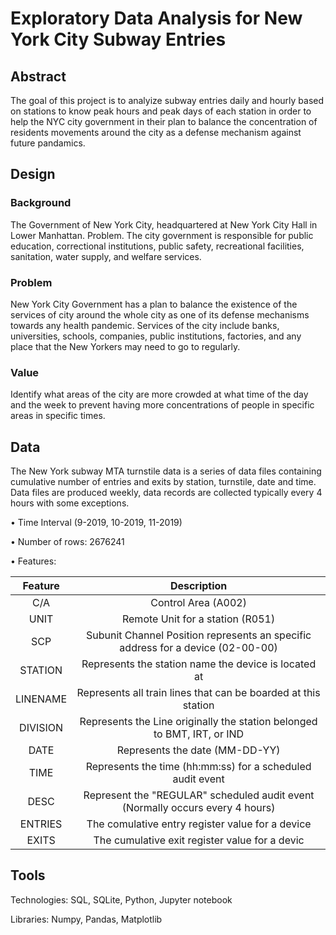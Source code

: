 # Exploratory Data Analysis for New York City Subway Entries 


## Abstract

The goal of this project is to analyize subway entries daily and hourly based on stations to know peak hours and peak days of each station in order 
to help the NYC city government in their plan to balance the concentration of residents movements around the city as a defense mechanism against future pandamics.

## Design


### Background
The Government of New York City, headquartered at New York City Hall in Lower Manhattan.
Problem. The city government is responsible for public education, correctional
institutions, public safety, recreational facilities, sanitation, water supply, and welfare
services.

### Problem
New York City Government has a plan to balance the existence of the services of city
around the whole city as one of its defense mechanisms towards any health pandemic.
Services of the city include banks, universities, schools, companies, public institutions,
factories, and any place that the New Yorkers may need to go to regularly.

### Value
Identify what areas of the city are more crowded at what
time of the day and the week to prevent having more concentrations of people in specific
areas in specific times.


## Data
The New York subway MTA turnstile data is a series of data files containing
cumulative number of entries and exits by station, turnstile, date and time. Data files are produced weekly, data records are collected typically every 4 hours with
some exceptions.

• Time Interval (9-2019, 10-2019, 11-2019)

• Number of rows: 2676241

• Features:

|  Feature  | Description    |
| :----------:  | :----------: | 
|  C/A | Control Area (A002)  | 
|  UNIT | Remote Unit for a station (R051) | 
|  SCP | Subunit Channel Position represents an specific address for a device (02-00-00) |
|  STATION |   Represents the station name the device is located at    |
|  LINENAME  |  Represents all train lines that can be boarded at this station    |
|  DIVISION     |  Represents the Line originally the station belonged to BMT, IRT, or IND      |
|  DATE     |  Represents the date (MM-DD-YY) |
|  TIME   |   Represents the time (hh:mm:ss) for a scheduled audit event  |
|  DESC  | Represent the "REGULAR" scheduled audit event (Normally occurs every 4 hours) |
|  ENTRIES  |  The comulative entry register value for a device  |
|  EXITS |  The cumulative exit register value for a devic |
  

## Tools
Technologies: SQL, SQLite, Python, Jupyter notebook

Libraries: Numpy, Pandas, Matplotlib




